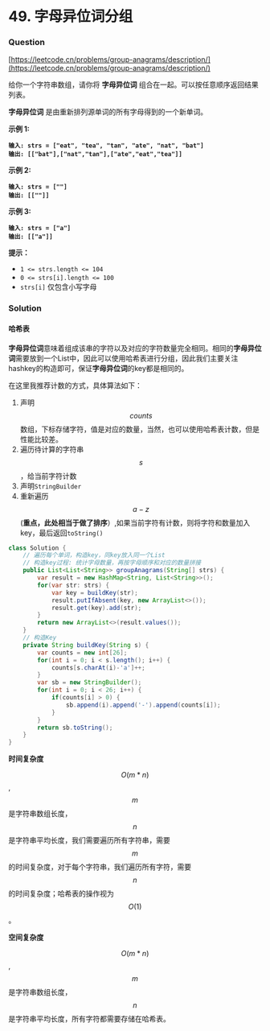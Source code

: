 # 49. 字母异位词分组

### Question

[https://leetcode.cn/problems/group-anagrams/description/](https://leetcode.cn/problems/group-anagrams/description/)

给你一个字符串数组，请你将 **字母异位词** 组合在一起。可以按任意顺序返回结果列表。

**字母异位词** 是由重新排列源单词的所有字母得到的一个新单词。

&#x20;

**示例 1:**

<pre><code><strong>输入: strs = ["eat", "tea", "tan", "ate", "nat", "bat"]
</strong><strong>输出: [["bat"],["nat","tan"],["ate","eat","tea"]]
</strong></code></pre>

**示例 2:**

<pre><code><strong>输入: strs = [""]
</strong><strong>输出: [[""]]
</strong></code></pre>

**示例 3:**

<pre><code><strong>输入: strs = ["a"]
</strong><strong>输出: [["a"]]
</strong></code></pre>

&#x20;

**提示：**

* `1 <= strs.length <= 104`
* `0 <= strs[i].length <= 100`
* `strs[i]` 仅包含小写字母

### Solution

#### 哈希表

**字母异位词**意味着组成该串的字符以及对应的字符数量完全相同。相同的**字母异位词**需要放到一个List中，因此可以使用哈希表进行分组，因此我们主要关注hashkey的构造即可，保证**字母异位词**的key都是相同的。

在这里我推荐计数的方式，具体算法如下：

1. 声明$$counts$$数组，下标存储字符，值是对应的数量，当然，也可以使用哈希表计数，但是性能比较差。
2. 遍历待计算的字符串$$s$$，给当前字符计数
3. 声明`StringBuilder`&#x20;
4. 重新遍历$$a - z$$(**重点，此处相当于做了排序**）,如果当前字符有计数，则将字符和数量加入key，最后返回`toString()`

```java
class Solution {
    // 遍历每个单词，构造key，同key放入同一个List
    // 构造key过程: 统计字母数量，再按字母顺序和对应的数量拼接
    public List<List<String>> groupAnagrams(String[] strs) {
        var result = new HashMap<String, List<String>>();
        for(var str: strs) {
            var key = buildKey(str);
            result.putIfAbsent(key, new ArrayList<>());
            result.get(key).add(str);
        }
        return new ArrayList<>(result.values());
    }
    // 构造Key
    private String buildKey(String s) {
        var counts = new int[26];
        for(int i = 0; i < s.length(); i++) {
            counts[s.charAt(i)-'a']++;
        }
        var sb = new StringBuilder();
        for(int i = 0; i < 26; i++) {
            if(counts[i] > 0) {
                sb.append(i).append('-').append(counts[i]);
            }
        }
        return sb.toString();
    }
}
```

**时间复杂度**

$$O(m*n)$$, $$m$$是字符串数组长度，$$n$$是字符串平均长度，我们需要遍历所有字符串，需要$$m$$的时间复杂度，对于每个字符串，我们遍历所有字符，需要$$n$$的时间复杂度；哈希表的操作视为$$O(1)$$。

**空间复杂度**

$$O(m*n)$$, $$m$$是字符串数组长度，$$n$$是字符串平均长度，所有字符都需要存储在哈希表。
